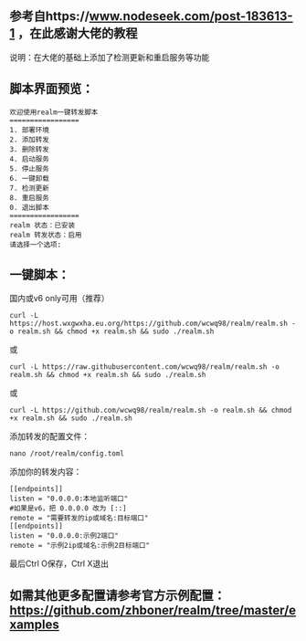 ## 参考自https://www.nodeseek.com/post-183613-1 ，在此感谢大佬的教程

说明：在大佬的基础上添加了检测更新和重启服务等功能

## 脚本界面预览：

```
欢迎使用realm一键转发脚本
=================
1. 部署环境
2. 添加转发
3. 删除转发
4. 启动服务
5. 停止服务
6. 一键卸载
7. 检测更新
8. 重启服务
0. 退出脚本
=================
realm 状态：已安装
realm 转发状态：启用
请选择一个选项: 
```
## 一键脚本：
国内或v6 only可用（推荐）
```
curl -L https://host.wxgwxha.eu.org/https://github.com/wcwq98/realm/realm.sh -o realm.sh && chmod +x realm.sh && sudo ./realm.sh
```
或
```
curl -L https://raw.githubusercontent.com/wcwq98/realm/realm.sh -o realm.sh && chmod +x realm.sh && sudo ./realm.sh
```
或
```
curl -L https://github.com/wcwq98/realm/realm.sh -o realm.sh && chmod +x realm.sh && sudo ./realm.sh
```



添加转发的配置文件：
```
nano /root/realm/config.toml
```
添加你的转发内容：
```
[[endpoints]]
listen = "0.0.0.0:本地监听端口"
#如果是v6，把 0.0.0.0 改为 [::]
remote = "需要转发的ip或域名:目标端口"
[[endpoints]]
listen = "0.0.0.0:示例2端口"
remote = "示例2ip或域名:示例2目标端口"
```
最后Ctrl O保存，Ctrl X退出

## 如需其他更多配置请参考官方示例配置： https://github.com/zhboner/realm/tree/master/examples
